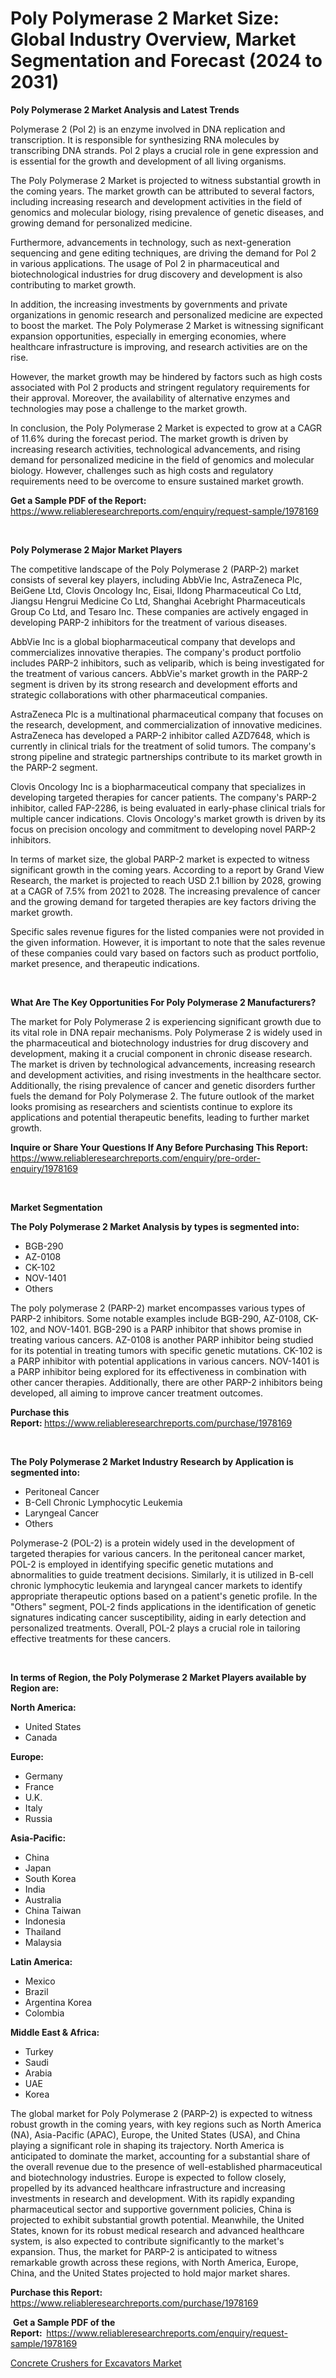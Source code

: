 <p><h1>Poly Polymerase 2 Market Size: Global Industry Overview, Market Segmentation and Forecast (2024 to 2031)</h1></p><p><strong>Poly Polymerase 2 Market Analysis and Latest Trends</strong></p>
<p><p>Polymerase 2 (Pol 2) is an enzyme involved in DNA replication and transcription. It is responsible for synthesizing RNA molecules by transcribing DNA strands. Pol 2 plays a crucial role in gene expression and is essential for the growth and development of all living organisms.</p><p>The Poly Polymerase 2 Market is projected to witness substantial growth in the coming years. The market growth can be attributed to several factors, including increasing research and development activities in the field of genomics and molecular biology, rising prevalence of genetic diseases, and growing demand for personalized medicine.</p><p>Furthermore, advancements in technology, such as next-generation sequencing and gene editing techniques, are driving the demand for Pol 2 in various applications. The usage of Pol 2 in pharmaceutical and biotechnological industries for drug discovery and development is also contributing to market growth.</p><p>In addition, the increasing investments by governments and private organizations in genomic research and personalized medicine are expected to boost the market. The Poly Polymerase 2 Market is witnessing significant expansion opportunities, especially in emerging economies, where healthcare infrastructure is improving, and research activities are on the rise.</p><p>However, the market growth may be hindered by factors such as high costs associated with Pol 2 products and stringent regulatory requirements for their approval. Moreover, the availability of alternative enzymes and technologies may pose a challenge to the market growth.</p><p>In conclusion, the Poly Polymerase 2 Market is expected to grow at a CAGR of 11.6% during the forecast period. The market growth is driven by increasing research activities, technological advancements, and rising demand for personalized medicine in the field of genomics and molecular biology. However, challenges such as high costs and regulatory requirements need to be overcome to ensure sustained market growth.</p></p>
<p><strong>Get a Sample PDF of the Report:&nbsp;</strong> <a href="https://www.reliableresearchreports.com/enquiry/request-sample/1978169">https://www.reliableresearchreports.com/enquiry/request-sample/1978169</a></p>
<p>&nbsp;</p>
<p><strong>Poly Polymerase 2 Major Market Players</strong></p>
<p><p>The competitive landscape of the Poly Polymerase 2 (PARP-2) market consists of several key players, including AbbVie Inc, AstraZeneca Plc, BeiGene Ltd, Clovis Oncology Inc, Eisai, Ildong Pharmaceutical Co Ltd, Jiangsu Hengrui Medicine Co Ltd, Shanghai Acebright Pharmaceuticals Group Co Ltd, and Tesaro Inc. These companies are actively engaged in developing PARP-2 inhibitors for the treatment of various diseases.</p><p>AbbVie Inc is a global biopharmaceutical company that develops and commercializes innovative therapies. The company's product portfolio includes PARP-2 inhibitors, such as veliparib, which is being investigated for the treatment of various cancers. AbbVie's market growth in the PARP-2 segment is driven by its strong research and development efforts and strategic collaborations with other pharmaceutical companies.</p><p>AstraZeneca Plc is a multinational pharmaceutical company that focuses on the research, development, and commercialization of innovative medicines. AstraZeneca has developed a PARP-2 inhibitor called AZD7648, which is currently in clinical trials for the treatment of solid tumors. The company's strong pipeline and strategic partnerships contribute to its market growth in the PARP-2 segment.</p><p>Clovis Oncology Inc is a biopharmaceutical company that specializes in developing targeted therapies for cancer patients. The company's PARP-2 inhibitor, called FAP-2286, is being evaluated in early-phase clinical trials for multiple cancer indications. Clovis Oncology's market growth is driven by its focus on precision oncology and commitment to developing novel PARP-2 inhibitors.</p><p>In terms of market size, the global PARP-2 market is expected to witness significant growth in the coming years. According to a report by Grand View Research, the market is projected to reach USD 2.1 billion by 2028, growing at a CAGR of 7.5% from 2021 to 2028. The increasing prevalence of cancer and the growing demand for targeted therapies are key factors driving the market growth.</p><p>Specific sales revenue figures for the listed companies were not provided in the given information. However, it is important to note that the sales revenue of these companies could vary based on factors such as product portfolio, market presence, and therapeutic indications.</p></p>
<p>&nbsp;</p>
<p><strong>What Are The Key Opportunities For Poly Polymerase 2 Manufacturers?</strong></p>
<p><p>The market for Poly Polymerase 2 is experiencing significant growth due to its vital role in DNA repair mechanisms. Poly Polymerase 2 is widely used in the pharmaceutical and biotechnology industries for drug discovery and development, making it a crucial component in chronic disease research. The market is driven by technological advancements, increasing research and development activities, and rising investments in the healthcare sector. Additionally, the rising prevalence of cancer and genetic disorders further fuels the demand for Poly Polymerase 2. The future outlook of the market looks promising as researchers and scientists continue to explore its applications and potential therapeutic benefits, leading to further market growth.</p></p>
<p><strong>Inquire or Share Your Questions If Any Before Purchasing This Report:</strong> <a href="https://www.reliableresearchreports.com/enquiry/pre-order-enquiry/1978169">https://www.reliableresearchreports.com/enquiry/pre-order-enquiry/1978169</a></p>
<p>&nbsp;</p>
<p><strong>Market Segmentation</strong></p>
<p><strong>The Poly Polymerase 2 Market Analysis by types is segmented into:</strong></p>
<p><ul><li>BGB-290</li><li>AZ-0108</li><li>CK-102</li><li>NOV-1401</li><li>Others</li></ul></p>
<p><p>The poly polymerase 2 (PARP-2) market encompasses various types of PARP-2 inhibitors. Some notable examples include BGB-290, AZ-0108, CK-102, and NOV-1401. BGB-290 is a PARP inhibitor that shows promise in treating various cancers. AZ-0108 is another PARP inhibitor being studied for its potential in treating tumors with specific genetic mutations. CK-102 is a PARP inhibitor with potential applications in various cancers. NOV-1401 is a PARP inhibitor being explored for its effectiveness in combination with other cancer therapies. Additionally, there are other PARP-2 inhibitors being developed, all aiming to improve cancer treatment outcomes.</p></p>
<p><strong>Purchase this Report:&nbsp;</strong><a href="https://www.reliableresearchreports.com/purchase/1978169">https://www.reliableresearchreports.com/purchase/1978169</a></p>
<p>&nbsp;</p>
<p><strong>The Poly Polymerase 2 Market Industry Research by Application is segmented into:</strong></p>
<p><ul><li>Peritoneal Cancer</li><li>B-Cell Chronic Lymphocytic Leukemia</li><li>Laryngeal Cancer</li><li>Others</li></ul></p>
<p><p>Polymerase-2 (POL-2) is a protein widely used in the development of targeted therapies for various cancers. In the peritoneal cancer market, POL-2 is employed in identifying specific genetic mutations and abnormalities to guide treatment decisions. Similarly, it is utilized in B-cell chronic lymphocytic leukemia and laryngeal cancer markets to identify appropriate therapeutic options based on a patient's genetic profile. In the "Others" segment, POL-2 finds applications in the identification of genetic signatures indicating cancer susceptibility, aiding in early detection and personalized treatments. Overall, POL-2 plays a crucial role in tailoring effective treatments for these cancers.</p></p>
<p>&nbsp;</p>
<p><strong>In terms of Region, the Poly Polymerase 2 Market Players available by Region are:</strong></p>
<p>
    <p> <strong> North America: </strong>
        <ul>
            <li>United States</li>
            <li>Canada</li>
        </ul>
        </p> 
    <p> <strong> Europe: </strong>
        <ul>
            <li>Germany</li>
            <li>France</li>
            <li>U.K.</li>
            <li>Italy</li>
            <li>Russia</li>
        </ul>
        </p> 
    <p> <strong> Asia-Pacific: </strong>
        <ul>
            <li>China</li>
            <li>Japan</li>
            <li>South Korea</li>
            <li>India</li>
            <li>Australia</li>
            <li>China Taiwan</li>
            <li>Indonesia</li>
            <li>Thailand</li>
            <li>Malaysia</li>
        </ul>
        </p> 
    <p> <strong> Latin America: </strong>
        <ul>
            <li>Mexico</li>
            <li>Brazil</li>
            <li>Argentina Korea</li>
            <li>Colombia</li>
        </ul>
        </p> 
    <p> <strong> Middle East & Africa: </strong>
        <ul>
            <li>Turkey</li>
            <li>Saudi</li>
            <li>Arabia</li>
            <li>UAE</li>
            <li>Korea</li>
        </ul>
    </p>
    </p>
<p><p>The global market for Poly Polymerase 2 (PARP-2) is expected to witness robust growth in the coming years, with key regions such as North America (NA), Asia-Pacific (APAC), Europe, the United States (USA), and China playing a significant role in shaping its trajectory. North America is anticipated to dominate the market, accounting for a substantial share of the overall revenue due to the presence of well-established pharmaceutical and biotechnology industries. Europe is expected to follow closely, propelled by its advanced healthcare infrastructure and increasing investments in research and development. With its rapidly expanding pharmaceutical sector and supportive government policies, China is projected to exhibit substantial growth potential. Meanwhile, the United States, known for its robust medical research and advanced healthcare system, is also expected to contribute significantly to the market's expansion. Thus, the market for PARP-2 is anticipated to witness remarkable growth across these regions, with North America, Europe, China, and the United States projected to hold major market shares.</p></p>
<p><strong>Purchase this Report: </strong><a href="https://www.reliableresearchreports.com/purchase/1978169">https://www.reliableresearchreports.com/purchase/1978169</a></p>
<p>&nbsp;<strong>Get a Sample PDF of the Report:&nbsp;&nbsp;</strong><a href="https://www.reliableresearchreports.com/enquiry/request-sample/1978169">https://www.reliableresearchreports.com/enquiry/request-sample/1978169</a></p>
<p><strong></strong></p>
<p><p><a href="https://medium.com/@isidrowolff1966/concrete-crushers-for-excavators-market-size-reveals-the-best-marketing-channels-in-global-industry-0f6283300910">Concrete Crushers for Excavators Market</a></p></p>